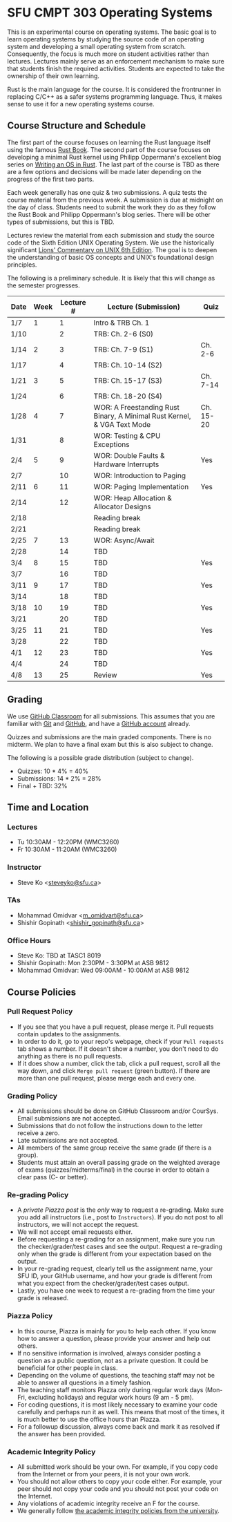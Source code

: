 # SFU CMPT 303 Operating Systems

This is an experimental course on operating systems. The basic goal is to learn operating systems by
studying the source code of an operating system and developing a small operating system from
scratch. Consequently, the focus is much more on student activities rather than lectures. Lectures
mainly serve as an enforcement mechanism to make sure that students finish the required activities.
Students are expected to take the ownership of their own learning.

Rust is the main language for the course. It is considered the frontrunner in replacing C/C++ as a
safer systems programming language. Thus, it makes sense to use it for a new operating systems
course.

## Course Structure and Schedule

The first part of the course focuses on learning the Rust language itself using the famous [Rust
Book](https://doc.rust-lang.org/book/title-page.html). The second part of the course focuses on
developing a minimal Rust kernel using Philipp Oppermann's excellent blog series on [Writing an OS
in Rust](https://os.phil-opp.com/). The last part of the course is TBD as there are a few options
and decisions will be made later depending on the progress of the first two parts.

Each week generally has one quiz & two submissions. A quiz tests the course material from the
previous week. A submission is due at midnight on the day of class. Students need to submit the work
they do as they follow the Rust Book and Philipp Oppermann's blog series. There will be other types
of submissions, but this is TBD.

Lectures review the material from each submission and study the source code of the Sixth Edition
UNIX Operating System. We use the historically significant [Lions' Commentary on UNIX 6th
Edition](http://www.lemis.com/grog/Documentation/Lions/). The goal is to deepen the understanding of
basic OS concepts and UNIX's foundational design principles.

The following is a preliminary schedule. It is likely that this will change as the semester
progresses.

| Date | Week | Lecture # | Lecture (Submission)                                    | Quiz      |
|------|------|-----------|---------------------------------------------------------|-----------|
| 1/7  | 1    | 1         | Intro & TRB Ch. 1                                       |           |
| 1/10 |      | 2         | TRB: Ch. 2-6 (S0)                                       |           |
| 1/14 | 2    | 3         | TRB: Ch. 7-9 (S1)                                       | Ch. 2-6   |
| 1/17 |      | 4         | TRB: Ch. 10-14 (S2)                                     |           |
| 1/21 | 3    | 5         | TRB: Ch. 15-17 (S3)                                     | Ch. 7-14  |
| 1/24 |      | 6         | TRB: Ch. 18-20 (S4)                                     |           |
| 1/28 | 4 | 7 | WOR: A Freestanding Rust Binary, A Minimal Rust Kernel, & VGA Text Mode | Ch. 15-20 |
| 1/31 |      | 8         | WOR: Testing & CPU Exceptions                           |           |
| 2/4  | 5    | 9         | WOR: Double Faults & Hardware Interrupts                | Yes       |
| 2/7  |      | 10        | WOR: Introduction to Paging                             |           |
| 2/11 | 6    | 11        | WOR: Paging Implementation                              | Yes       |
| 2/14 |      | 12        | WOR: Heap Allocation & Allocator Designs                |           |
| 2/18 |      |           | Reading break                                           |           |
| 2/21 |      |           | Reading break                                           |           |
| 2/25 | 7    | 13        | WOR: Async/Await                                        |           |
| 2/28 |      | 14        | TBD                                                     |           |
| 3/4  | 8    | 15        | TBD                                                     | Yes       |
| 3/7  |      | 16        | TBD                                                     |           |
| 3/11 | 9    | 17        | TBD                                                     | Yes       |
| 3/14 |      | 18        | TBD                                                     |           |
| 3/18 | 10   | 19        | TBD                                                     | Yes       |
| 3/21 |      | 20        | TBD                                                     |           |
| 3/25 | 11   | 21        | TBD                                                     | Yes       |
| 3/28 |      | 22        | TBD                                                     |           |
| 4/1  | 12   | 23        | TBD                                                     | Yes       |
| 4/4  |      | 24        | TBD                                                     |           |
| 4/8  | 13   | 25        | Review                                                  | Yes       |

## Grading

We use [GitHub Classroom](https://classroom.github.com/) for all submissions. This assumes that you
are familiar with [Git](https://github.com/git-guides) and [GitHub](https://github.com), and have a
[GitHub account](https://github.com/join) already.

Quizzes and submissions are the main graded components. There is no midterm. We plan to have a final
exam but this is also subject to change.

The following is a possible grade distribution (subject to change).

* Quizzes: 10 * 4% = 40%
* Submissions: 14 * 2% = 28%
* Final + TBD: 32%

## Time and Location

### Lectures

* Tu 10:30AM - 12:20PM (WMC3260)
* Fr 10:30AM - 11:20AM (WMC3260)

### Instructor

* Steve Ko <<steveyko@sfu.ca>>

### TAs

* Mohammad Omidvar <<m_omidvart@sfu.ca>>
* Shishir Gopinath <<shishir_gopinath@sfu.ca>>

### Office Hours

* Steve Ko: TBD at TASC1 8019
* Shishir Gopinath: Mon 2:30PM - 3:30PM at ASB 9812
* Mohammad Omidvar: Wed 09:00AM - 10:00AM at ASB 9812

## Course Policies

### Pull Request Policy

* If you see that you have a pull request, please merge it. Pull requests contain updates to the
  assignments.
* In order to do it, go to your repo's webpage, check if your `Pull requests` tab shows a number. If
  it doesn't show a number, you don't need to do anything as there is no pull requests.
* If it does show a number, click the tab, click a pull request, scroll all the way down, and click
  `Merge pull request` (green button). If there are more than one pull request, please merge each
  and every one.

### Grading Policy

* All submissions should be done on GitHub Classroom and/or CourSys. Email submissions are not
  accepted.
* Submissions that do not follow the instructions down to the letter receive a zero.
* Late submissions are not accepted.
* All members of the same group receive the same grade (if there is a group).
* Students must attain an overall passing grade on the weighted average of exams
  (quizzes/midterms/final) in the course in order to obtain a clear pass (C- or better).

### Re-grading Policy

* A *private Piazza post* is the *only* way to request a re-grading. Make sure you add all
  instructors (i.e., post to `Instructors`). If you do not post to all instructors, we will not
  accept the request.
* We will not accept email requests either.
* Before requesting a re-grading for an assignment, make sure you run the checker/grader/test cases
  and see the output. Request a re-grading only when the grade is different from your expectation
  based on the output.
* In your re-grading request, clearly tell us the assignment name, your SFU ID, your GitHub
  username, and how your grade is different from what you expect from the checker/grader/test cases
  output.
* Lastly, you have one week to request a re-grading from the time your grade is released.

### Piazza Policy

* In this course, Piazza is mainly for you to help each other. If you know how to answer a question,
  please provide your answer and help out others.
* If no sensitive information is involved, always consider posting a question as a public question,
  not as a private question. It could be beneficial for other people in class.
* Depending on the volume of questions, the teaching staff may not be able to answer all questions
  in a timely fashion.
* The teaching staff monitors Piazza only during regular work days (Mon-Fri, excluding holidays) and
  regular work hours (9 am - 5 pm).
* For coding questions, it is most likely necessary to examine your code carefully and perhaps run
  it as well. This means that most of the times, it is much better to use the office hours than
  Piazza.
* For a followup discussion, always come back and mark it as resolved if the answer has been
  provided.

### Academic Integrity Policy

* All submitted work should be your own. For example, if you copy code from the Internet or from
  your peers, it is not your own work.
* You should not allow others to copy your code either. For example, your peer should not copy your
  code and you should not post your code on the Internet.
* Any violations of academic integrity receive an F for the course.
* We generally follow [the academic integrity policies from the
  university](http://www.sfu.ca/students/academicintegrity.html).
